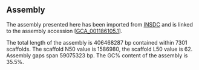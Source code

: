 **Assembly**
--------

The assembly presented here has been imported from [INSDC](http://www.insdc.org) and is linked to the assembly accession [[GCA\_001186105.1](http://www.ebi.ac.uk/ena/data/view/GCA_001186105.1)].

The total length of the assembly is 406468287 bp contained within 7301 scaffolds.
The scaffold N50 value is 1586980, the scaffold L50 value is 62.
Assembly gaps span 59075323 bp. The GC% content of the assembly is 35.5%.
